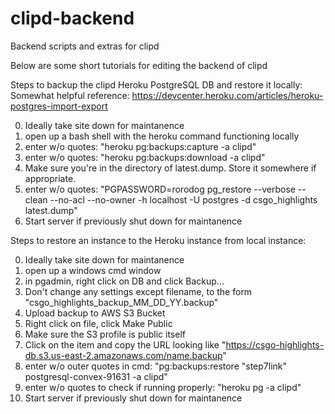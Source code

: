 # clipd-backend
Backend scripts and extras for clipd

Below are some short tutorials for editing the backend of clipd

Steps to backup the clipd Heroku PostgreSQL DB and restore it locally:
Somewhat helpful reference: https://devcenter.heroku.com/articles/heroku-postgres-import-export

0. Ideally take site down for maintanence
1. open up a bash shell with the heroku command functioning locally
2. enter w/o quotes: "heroku pg:backups:capture -a clipd"
3. enter w/o quotes: "heroku pg:backups:download -a clipd"
4. Make sure you're in the directory of latest.dump. Store it somewhere if appropriate.
5. enter w/o quotes: "PGPASSWORD=rorodog pg_restore --verbose --clean --no-acl --no-owner -h localhost -U postgres -d csgo_highlights latest.dump"
6. Start server if previously shut down for maintanence

Steps to restore an instance to the Heroku instance from local instance:

0. Ideally take site down for maintanence
1. open up a windows cmd window
2. in pgadmin, right click on DB and click Backup...
3. Don't change any settings except filename, to the form "csgo_highlights_backup_MM_DD_YY.backup"
4. Upload backup to AWS S3 Bucket
5. Right click on file, click Make Public
6. Make sure the S3 profile is public itself
7. Click on the item and copy the URL looking like "https://csgo-highlights-db.s3.us-east-2.amazonaws.com/name.backup"
8. enter w/o outer quotes in cmd: "pg:backups:restore "step7link" postgresql-convex-91631 -a clipd"
9. enter w/o quotes to check if running properly: "heroku pg -a clipd"
10. Start server if previously shut down for maintanence
